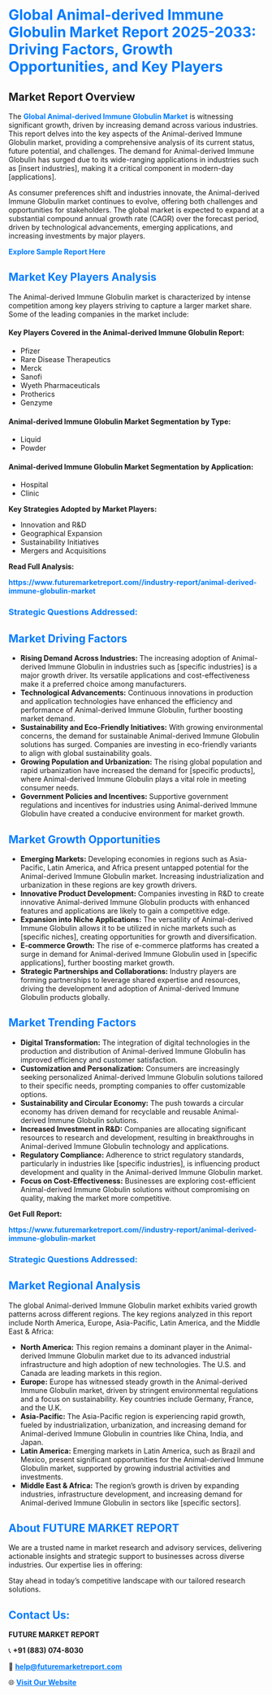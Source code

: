 <h1 style="color: #007BFF;">Global Animal-derived Immune Globulin Market Report 2025-2033: Driving Factors, Growth Opportunities, and Key Players</h1>

<section id="overview">
<h2>Market Report Overview</h2>
<p>The <a href="https://www.futuremarketreport.com//industry-report/animal-derived-immune-globulin-market" style="color: #007BFF; text-decoration: none;"><strong>Global Animal-derived Immune Globulin Market</strong></a> is witnessing significant growth, driven by increasing demand across various industries. This report delves into the key aspects of the Animal-derived Immune Globulin market, providing a comprehensive analysis of its current status, future potential, and challenges. The demand for Animal-derived Immune Globulin has surged due to its wide-ranging applications in industries such as [insert industries], making it a critical component in modern-day [applications].</p>
<p>As consumer preferences shift and industries innovate, the Animal-derived Immune Globulin market continues to evolve, offering both challenges and opportunities for stakeholders. The global market is expected to expand at a substantial compound annual growth rate (CAGR) over the forecast period, driven by technological advancements, emerging applications, and increasing investments by major players.</p>
</section>

<section id="overview">
<p><a href="https://www.futuremarketreport.com//request-sample/reportId=55620" style="color: #007BFF; text-decoration: none;"><strong>Explore Sample Report Here</strong></a></p>
</section>

<section id="key-players">
<h2 style="color: #007BFF;">Market Key Players Analysis</h2>
<p>The Animal-derived Immune Globulin market is characterized by intense competition among key players striving to capture a larger market share. Some of the leading companies in the market include:</p>
<h4>Key Players Covered in the Animal-derived Immune Globulin Report:</h4>
<ul><li>Pfizer</li><li>Rare Disease Therapeutics</li><li>Merck</li><li>Sanofi</li><li>Wyeth Pharmaceuticals</li><li>Protherics</li><li>Genzyme</li></ul>
<h4>Animal-derived Immune Globulin Market Segmentation by Type:</h4>
<ul><li>Liquid</li><li>Powder</li></ul>

<h4>Animal-derived Immune Globulin Market Segmentation by Application:</h4>
<ul><li>Hospital</li><li>Clinic</li></ul>
<p><strong>Key Strategies Adopted by Market Players:</strong></p>
<ul>
<li>Innovation and R&D</li>
<li>Geographical Expansion</li>
<li>Sustainability Initiatives</li>
<li>Mergers and Acquisitions</li>
</ul>
</section>

<section>
<p><strong>Read Full Analysis: </strong></p><a href="https://www.futuremarketreport.com//industry-report/animal-derived-immune-globulin-market" style="color: #007BFF; text-decoration: none;"><strong>https://www.futuremarketreport.com//industry-report/animal-derived-immune-globulin-market</strong></a>
<h3 style="color: #007BFF;">Strategic Questions Addressed:</h3>
</section>

<section id="driving-factors">
<h2 style="color: #007BFF;">Market Driving Factors</h2>
<ul>
<li><strong>Rising Demand Across Industries:</strong> The increasing adoption of Animal-derived Immune Globulin in industries such as [specific industries] is a major growth driver. Its versatile applications and cost-effectiveness make it a preferred choice among manufacturers.</li>
<li><strong>Technological Advancements:</strong> Continuous innovations in production and application technologies have enhanced the efficiency and performance of Animal-derived Immune Globulin, further boosting market demand.</li>
<li><strong>Sustainability and Eco-Friendly Initiatives:</strong> With growing environmental concerns, the demand for sustainable Animal-derived Immune Globulin solutions has surged. Companies are investing in eco-friendly variants to align with global sustainability goals.</li>
<li><strong>Growing Population and Urbanization:</strong> The rising global population and rapid urbanization have increased the demand for [specific products], where Animal-derived Immune Globulin plays a vital role in meeting consumer needs.</li>
<li><strong>Government Policies and Incentives:</strong> Supportive government regulations and incentives for industries using Animal-derived Immune Globulin have created a conducive environment for market growth.</li>
</ul>
</section>

<section id="growth-opportunities">
<h2 style="color: #007BFF;">Market Growth Opportunities</h2>
<ul>
<li><strong>Emerging Markets:</strong> Developing economies in regions such as Asia-Pacific, Latin America, and Africa present untapped potential for the Animal-derived Immune Globulin market. Increasing industrialization and urbanization in these regions are key growth drivers.</li>
<li><strong>Innovative Product Development:</strong> Companies investing in R&D to create innovative Animal-derived Immune Globulin products with enhanced features and applications are likely to gain a competitive edge.</li>
<li><strong>Expansion into Niche Applications:</strong> The versatility of Animal-derived Immune Globulin allows it to be utilized in niche markets such as [specific niches], creating opportunities for growth and diversification.</li>
<li><strong>E-commerce Growth:</strong> The rise of e-commerce platforms has created a surge in demand for Animal-derived Immune Globulin used in [specific applications], further boosting market growth.</li>
<li><strong>Strategic Partnerships and Collaborations:</strong> Industry players are forming partnerships to leverage shared expertise and resources, driving the development and adoption of Animal-derived Immune Globulin products globally.</li>
</ul>
</section>

<section id="trending-factors">
<h2 style="color: #007BFF;">Market Trending Factors</h2>
<ul>
<li><strong>Digital Transformation:</strong> The integration of digital technologies in the production and distribution of Animal-derived Immune Globulin has improved efficiency and customer satisfaction.</li>
<li><strong>Customization and Personalization:</strong> Consumers are increasingly seeking personalized Animal-derived Immune Globulin solutions tailored to their specific needs, prompting companies to offer customizable options.</li>
<li><strong>Sustainability and Circular Economy:</strong> The push towards a circular economy has driven demand for recyclable and reusable Animal-derived Immune Globulin solutions.</li>
<li><strong>Increased Investment in R&D:</strong> Companies are allocating significant resources to research and development, resulting in breakthroughs in Animal-derived Immune Globulin technology and applications.</li>
<li><strong>Regulatory Compliance:</strong> Adherence to strict regulatory standards, particularly in industries like [specific industries], is influencing product development and quality in the Animal-derived Immune Globulin market.</li>
<li><strong>Focus on Cost-Effectiveness:</strong> Businesses are exploring cost-efficient Animal-derived Immune Globulin solutions without compromising on quality, making the market more competitive.</li>
</ul>
</section>

<section>
<p><strong>Get Full Report: </strong></p><a href="https://www.futuremarketreport.com//industry-report/animal-derived-immune-globulin-market" style="color: #007BFF; text-decoration: none;"><strong>https://www.futuremarketreport.com//industry-report/animal-derived-immune-globulin-market</strong></a>
<h3 style="color: #007BFF;">Strategic Questions Addressed:</h3>
</section>


<section id="regional-analysis">
<h2 style="color: #007BFF;">Market Regional Analysis</h2>
<p>The global Animal-derived Immune Globulin market exhibits varied growth patterns across different regions. The key regions analyzed in this report include North America, Europe, Asia-Pacific, Latin America, and the Middle East & Africa:</p>
<ul>
<li><strong>North America:</strong> This region remains a dominant player in the Animal-derived Immune Globulin market due to its advanced industrial infrastructure and high adoption of new technologies. The U.S. and Canada are leading markets in this region.</li>
<li><strong>Europe:</strong> Europe has witnessed steady growth in the Animal-derived Immune Globulin market, driven by stringent environmental regulations and a focus on sustainability. Key countries include Germany, France, and the U.K.</li>
<li><strong>Asia-Pacific:</strong> The Asia-Pacific region is experiencing rapid growth, fueled by industrialization, urbanization, and increasing demand for Animal-derived Immune Globulin in countries like China, India, and Japan.</li>
<li><strong>Latin America:</strong> Emerging markets in Latin America, such as Brazil and Mexico, present significant opportunities for the Animal-derived Immune Globulin market, supported by growing industrial activities and investments.</li>
<li><strong>Middle East & Africa:</strong> The region’s growth is driven by expanding industries, infrastructure development, and increasing demand for Animal-derived Immune Globulin in sectors like [specific sectors].</li>
</ul>
</section>

<footer>
<h2 style="color: #007BFF;">About FUTURE MARKET REPORT</h2>
<p>We are a trusted name in market research and advisory services, delivering actionable insights and strategic support to businesses across diverse industries. Our expertise lies in offering:</p>

<p>Stay ahead in today’s competitive landscape with our tailored research solutions.</p>

<h2 style="color: #007BFF;">Contact Us:</h2>
<p><strong>FUTURE MARKET REPORT</strong></p>
<p>📞 <strong>+91 (883) 074-8030</strong></p>
<p>📧 <strong><a href="mailto:help@futuremarketreport.com" style="color: #007BFF;">help@futuremarketreport.com</a></strong></p>
<p>🌐 <strong><a href="https://www.futuremarketreport.com/" style="color: #007BFF;">Visit Our Website</a></strong></p>
</footer>